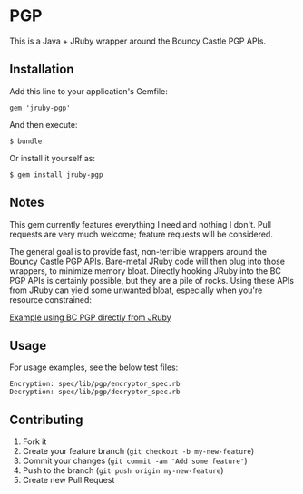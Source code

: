 # PGP

This is a Java + JRuby wrapper around the Bouncy Castle PGP APIs.

## Installation

Add this line to your application's Gemfile:

    gem 'jruby-pgp'

And then execute:

    $ bundle

Or install it yourself as:

    $ gem install jruby-pgp

## Notes

This gem currently features everything I need and nothing I don't. Pull requests are very much welcome;
feature requests will be considered.

The general goal is to provide fast, non-terrible wrappers around the Bouncy Castle PGP APIs. Bare-metal
JRuby code will then plug into those wrappers, to minimize memory bloat. Directly hooking JRuby into the
BC PGP APIs is certainly possible, but they are a pile of rocks. Using these APIs from JRuby can yield
some unwanted bloat, especially when you're resource constrained:

[Example using BC PGP directly from JRuby](https://gist.github.com/1954648)

## Usage

For usage examples, see the below test files:

    Encryption: spec/lib/pgp/encryptor_spec.rb
    Decryption: spec/lib/pgp/decryptor_spec.rb

## Contributing

1. Fork it
2. Create your feature branch (`git checkout -b my-new-feature`)
3. Commit your changes (`git commit -am 'Add some feature'`)
4. Push to the branch (`git push origin my-new-feature`)
5. Create new Pull Request
